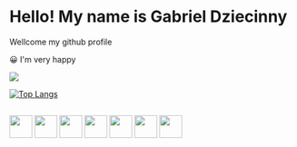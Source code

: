 # Hello! My name is Gabriel Dziecinny

Wellcome my github profile 
<p>😀 I'm very happy</p>
<div href='https://github.com/GabrielDz27' style='flex-direction: row-reverse'>
  <picture>
    <source
      srcset="https://github-readme-stats.vercel.app/api?username=GabrielDz27&show_icons=true&theme=dark"
      media="(prefers-color-scheme: dark)"
    />
    <source
      srcset="https://github-readme-stats.vercel.app/api?username=GabrielDz27&show_icons=true"
      media="(prefers-color-scheme: light), (prefers-color-scheme: no-preference)"
    />
    <img src="https://github-readme-stats.vercel.app/api?username=GabrielDz27&show_icons=true" />
  </picture>

  [![Top Langs](https://github-readme-stats.vercel.app/api/top-langs/?username=GabrielDz27\&layout=donut-vertical)](https://github.com/GabrielDz27/github-readme-stats)

</div>

##

<div>
  <img width=40 src="https://cdn.jsdelivr.net/gh/devicons/devicon@latest/icons/vscode/vscode-original.svg" />
  <img width=40 src="https://cdn.jsdelivr.net/gh/devicons/devicon@latest/icons/angularjs/angularjs-original.svg" />     
  <img width=40 src="https://cdn.jsdelivr.net/gh/devicons/devicon@latest/icons/javascript/javascript-plain.svg" />
  <img width=40 src="https://cdn.jsdelivr.net/gh/devicons/devicon@latest/icons/typescript/typescript-plain.svg" />      
  <img width=40 src="https://cdn.jsdelivr.net/gh/devicons/devicon@latest/icons/java/java-plain.svg" />
  <img width=40 src="https://cdn.jsdelivr.net/gh/devicons/devicon@latest/icons/microsoftsqlserver/microsoftsqlserver-line-wordmark.svg" />
  <img width=40 src="https://cdn.jsdelivr.net/gh/devicons/devicon@latest/icons/firebase/firebase-original.svg" />

</div>

##
